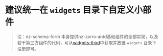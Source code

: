 # 建议统一在 `widgets` 目录下自定义小部件

> 注：nz-schema-form 本身提供nz-zorro-antd基础组件的全部实现，以及若干第三方组件的代码，可从[widgets-third](https://github.com/cipchk/nz-schema-form/tree/master/widgets-third)中获取并放置 `widgets` 目录下注册即可。
